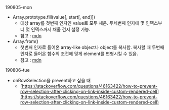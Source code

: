 190805-mon

- Array.prototype.fill(value[, start[, end]])
    - 대상 array를 첫번째 인자인 value로 모두 채움. 두세번째 인자에 몇 인덱스부터 몇 인덱스까지 채울 건지 설정 가능.
    - 참고 : [mdn]([https://developer.mozilla.org/ko/docs/Web/JavaScript/Reference/Global_Objects/Array/fill](https://developer.mozilla.org/ko/docs/Web/JavaScript/Reference/Global_Objects/Array/fill))
- Array.from()
    - 첫번째 인자로 들어온 array-like object나 object를 복사함. 복사할 때 두번째 인자로 들어온 함수의 조건에 맞게 element를 변형시킬 수 있음.
    - 참고 : [mdn]([https://developer.mozilla.org/ko/docs/Web/JavaScript/Reference/Global_Objects/Array/from](https://developer.mozilla.org/ko/docs/Web/JavaScript/Reference/Global_Objects/Array/from))


190806-tue

- onRowSelection을 prevent하고 싶을 때
    - [https://stackoverflow.com/questions/46163422/how-to-prevent-row-selection-after-clicking-on-link-inside-custom-rendered-cell](https://stackoverflow.com/questions/46163422/how-to-prevent-row-selection-after-clicking-on-link-inside-custom-rendered-cell)